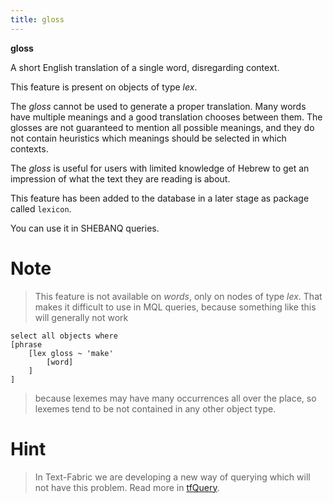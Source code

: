 ```yaml
---
title: gloss
---
```


**gloss**

A short English translation of a single word, disregarding context.

This feature is present on objects of type *lex*.

The *gloss* cannot be used to generate a proper translation.
Many words have multiple meanings and a good translation chooses between them.
The glosses are not guaranteed to mention all possible meanings, and they 
do not contain heuristics which meanings should be selected in which contexts.

The *gloss* is useful for users with limited knowledge of Hebrew to get an impression
of what the text they are reading is about.

This feature has been added to the database in a later stage as package called `lexicon`.

You can use it in SHEBANQ queries.

# Note
> This feature is not available on *words*, only on nodes of type *lex*.
That makes it difficult to use in MQL queries, because something like this will generally not work

```
select all objects where
[phrase
    [lex gloss ~ 'make'
        [word]
    ]
]
```

> because lexemes may have many occurrences all over the place,
so lexemes tend to be not contained in any other object type.

# Hint
> In Text-Fabric we are developing a new way of querying which will not have this problem.
Read more in [tfQuery](https://github.com/ETCBC/text-fabric/blob/master/tfql/tfQuery.ipynb).

